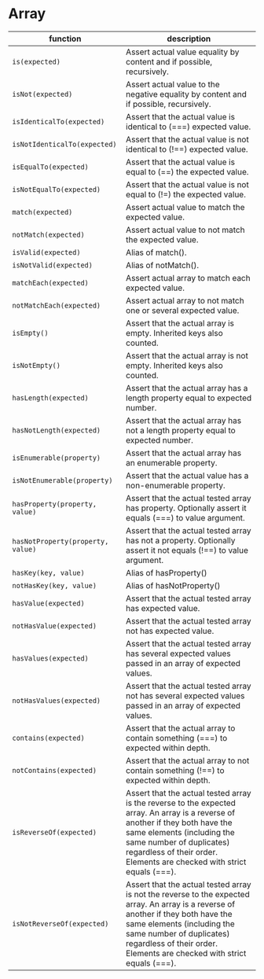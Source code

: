 # Array



| function | description |
| -- | -- |
|`is(expected)`                   | Assert actual value equality by content and if possible, recursively. |
|`isNot(expected)`                | Assert actual value to the negative equality by content and if possible, recursively. |
|`isIdenticalTo(expected)`        | Assert that the actual value is identical to (===) expected value. |
|`isNotIdenticalTo(expected)`     | Assert that the actual value is not identical to (!==) expected value. |
|`isEqualTo(expected)`            | Assert that the actual value is equal to (==) the expected value. |
|`isNotEqualTo(expected)`         | Assert that the actual value is not equal to (!=) the expected value. |
|`match(expected)`                | Assert actual value to match the expected value. |
|`notMatch(expected)`             | Assert actual value to not match the expected value. |
|`isValid(expected)`              | Alias of match(). |
|`isNotValid(expected)`           | Alias of notMatch(). |
|`matchEach(expected)`            | Assert actual array to match each expected value. |
|`notMatchEach(expected)`         | Assert actual array to not match one or several expected value. |
|`isEmpty()`                      | Assert that the actual array is empty. Inherited keys also counted. |
|`isNotEmpty()`                   | Assert that the actual array is not empty. Inherited keys also counted. |
|`hasLength(expected)`            | Assert that the actual array has a length property equal to expected number. |
|`hasNotLength(expected)`         | Assert that the actual array has not a length property equal to expected number. |
|`isEnumerable(property)`         | Assert that the actual array has an enumerable property. |
|`isNotEnumerable(property)`      | Assert that the actual value has a non-enumerable property. |
|`hasProperty(property, value)`   | Assert that the actual tested array has property. Optionally assert it equals (===) to value argument. |
|`hasNotProperty(property, value)`  | Assert that the actual tested array has not a property. Optionally assert it not equals (!==) to value argument. |
|`hasKey(key, value)`             | Alias of hasProperty() |
|`notHasKey(key, value)`          | Alias of hasNotProperty() |
|`hasValue(expected)`             | Assert that the actual tested array has expected value. |
|`notHasValue(expected)`          | Assert that the actual tested array not has expected value. |
|`hasValues(expected)`            | Assert that the actual tested array has several expected values passed in an array of expected values. |
|`notHasValues(expected)`         | Assert that the actual tested array not has several expected values passed in an array of expected values. |
|`contains(expected)`             | Assert that the actual array to contain something (===) to expected within depth. |
|`notContains(expected)`          | Assert that the actual array to not contain something (!==) to expected within depth. |
|`isReverseOf(expected)`          | Assert that the actual tested array is the reverse to the expected array. An array is a reverse of another if they both have the same elements (including the same number of duplicates) regardless of their order. Elements are checked with strict equals (===). |
|`isNotReverseOf(expected)`       | Assert that the actual tested array is not the reverse to the expected array. An array is a reverse of another if they both have the same elements (including the same number of duplicates) regardless of their order. Elements are checked with strict equals (===). |
